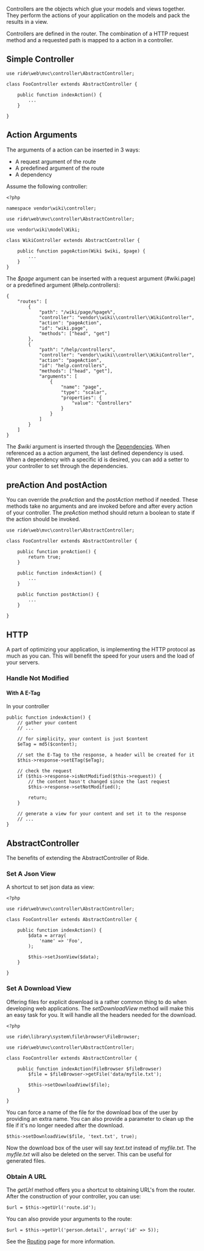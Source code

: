 Controllers are the objects which glue your models and views together.
They perform the actions of your application on the models and pack the results in a view.

Controllers are defined in the router.
The combination of a HTTP request method and a requested path is mapped to a action in a controller.

## Simple Controller

    use ride\web\mvc\controller\AbstractController;

    class FooController extends AbstractController {

        public function indexAction() {
            ...
        }

    }

## Action Arguments

The arguments of a action can be inserted in 3 ways:

* A request argument of the route
* A predefined argument of the route
* A dependency

Assume the following controller:

    <?php

    namespace vendor\wiki\controller;

    use ride\web\mvc\controller\AbstractController;

    use vendor\wiki\model\Wiki;

    class WikiController extends AbstractController {

        public function pageAction(Wiki $wiki, $page) {
            ...
        }
    }

The _$page_ argument can be inserted with a request argument (#wiki.page) or a predefined argument (#help.controllers):

    {
        "routes": [
            {
                "path": "/wiki/page/%page%",
                "controller": "vendor\\wiki\\controller\\WikiController",
                "action": "pageAction",
                "id": "wiki.page",
                "methods": ["head", "get"]
            },
            {
                "path": "/help/controllers",
                "controller": "vendor\\wiki\\controller\\WikiController",
                "action": "pageAction",
                "id": "help.controllers",
                "methods": ["head", "get"],
                "arguments": [
                    {
                        "name": "page",
                        "type": "scalar",
                        "properties": {
                            "value": "Controllers"
                        }
                    }
                ]
            }
        ]
    }

The _$wiki_ argument is inserted through the [Dependencies](/admin/documentation/manual/page/Core/Dependencies).
When referenced as a action argument, the last defined dependency is used.
When a dependency with a specific id is desired, you can add a setter to your controller to set through the dependencies.

## preAction And postAction

You can override the _preAction_ and the _postAction_ method if needed.
These methods take no arguments and are invoked before and after every action of your controller.
The _preAction_ method should return a boolean to state if the action should be invoked.

    use ride\web\mvc\controller\AbstractController;

    class FooController extends AbstractController {

        public function preAction() {
            return true;
        }

        public function indexAction() {
            ...
        }

        public function postAction() {
            ...
        }

    }

## HTTP

A part of optimizing your application, is implementing the HTTP protocol as much as you can.
This will benefit the speed for your users and the load of your servers.

### Handle Not Modified

#### With A E-Tag

In your controller

    public function indexAction() {
        // gather your content
        // ...

        // for simplicity, your content is just $content
        $eTag = md5($content);

        // set the E-Tag to the response, a header will be created for it
        $this->response->setETag($eTag);

        // check the request
        if ($this->response->isNotModified($this->request)) {
            // the content hasn't changed since the last request
            $this->response->setNotModified();

            return;
        }

        // generate a view for your content and set it to the response
        // ...
    }

## AbstractController

The benefits of extending the AbstractController of Ride.

### Set A Json View

A shortcut to set json data as view:

    <?php

    use ride\web\mvc\controller\AbstractController;

    class FooController extends AbstractController {

        public function indexAction() {
            $data = array(
                'name' => 'Foo',
            );

            $this->setJsonView($data);
        }

    }

### Set A Download View

Offering files for explicit download is a rather common thing to do when developing web applications.
The _setDownloadView_ method will make this an easy task for you.
It will handle all the headers needed for the download.

    <?php

    use ride\library\system\file\browser\FileBrowser;

    use ride\web\mvc\controller\AbstractController;

    class FooController extends AbstractController {

        public function indexAction(FileBrowser $fileBrowser)
            $file = $fileBrowser->getFile('data/myfile.txt');

            $this->setDownloadView($file);
        }

    }

You can force a name of the file for the download box of the user by providing an extra name.
You can also provide a parameter to clean up the file if it's no longer needed after the download.

    $this->setDownloadView($file, 'text.txt', true);

Now the download box of the user will say _text.txt_ instead of _myfile.txt_.
The _myfile.txt_ will also be deleted on the server.
This can be useful for generated files.

### Obtain A URL

The _getUrl_ method offers you a shortcut to obtaining URL's from the router.
After the construction of your controller, you can use:

    $url = $this->getUrl('route.id');

You can also provide your arguments to the route:

    $url = $this->getUrl('person.detail', array('id' => 5));

See the [Routing](/manual/page/Core/Routing) page for more information.
